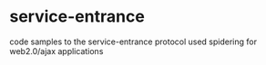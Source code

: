 service-entrance
================

code samples to the service-entrance protocol used spidering for web2.0/ajax applications 

